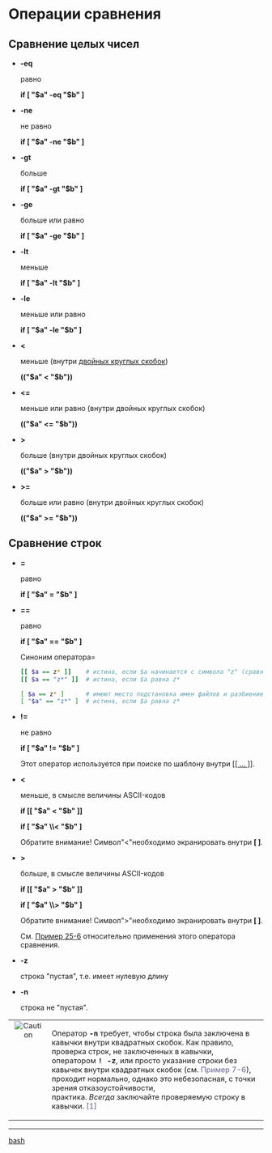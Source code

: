 # Операции сравнения

## Сравнение целых чисел

* **\-eq**

	равно

	**if \[ "$a" -eq "$b" \]**

* **\-ne**

	не равно

	**if \[ "$a" -ne "$b" \]**

* **\-gt**

	больше

	**if \[ "$a" -gt "$b" \]**

* **\-ge**

	больше или равно

	**if \[ "$a" -ge "$b" \]**

* **\-lt**

	меньше

	**if \[ "$a" -lt "$b" \]**

* **\-le**

	меньше или равно

	**if \[ "$a" -le "$b" \]**

* **<**

	меньше (внутри [двойных круглых скобок](https://www.opennet.ru/docs/RUS/bash_scripting_guide/x4862.html))

	**(("$a" < "$b"))**

* **<=**

	меньше или равно (внутри двойных круглых скобок)

	**(("$a" <= "$b"))**

* **\>**

	больше (внутри двойных круглых скобок)

	**(("$a" > "$b"))**

* **\>=**

	больше или равно (внутри двойных круглых скобок)

	**(("$a" >= "$b"))**

## Сравнение строк

* **\=**

	равно

	**if \[ "$a" = "$b" \]**

* **\==**

	равно

	**if \[ "$a" == "$b" \]**

	Синоним оператора\=

	```bash
	[[ $a == z* ]]    # истина, если $a начинается с символа "z" (сравнение по шаблону)
	[[ $a == "z*" ]]  # истина, если $a равна z*

	[ $a == z* ]      # имеют место подстановка имен файлов и разбиение на слова
	[ "$a" == "z*" ]  # истина, если $a равна z*
	```

* **!=**

	не равно

	**if \[ "$a" != "$b" \]**

	Этот оператор используется при поиске по шаблону внутри [\[\[ ... \]\]](https://www.opennet.ru/docs/RUS/bash_scripting_guide/c2171.html#DBLBRACKETS).

* **<**

	меньше, в смысле величины ASCII-кодов

	**if \[\[ "$a" < "$b" \]\]**

	**if \[ "$a" \\< "$b" \]**

	Обратите внимание! Символ"<"необходимо экранировать внутри **\[ \]**.

* **\>**

	больше, в смысле величины ASCII-кодов

	**if \[\[ "$a" > "$b" \]\]**

	**if \[ "$a" \\> "$b" \]**

	Обратите внимание! Символ">"необходимо экранировать внутри **\[ \]**.

	См. [Пример 25-6](https://www.opennet.ru/docs/RUS/bash_scripting_guide/c12790.html#BUBBLE) относительно применения этого оператора сравнения.

* **\-z**

	строка "пустая", т.е. имеет нулевую длину

* **\-n**

	строка не "пустая".

<table class="CAUTION" width="90%" border="0"><tbody><tr><td width="25" align="center" valign="top" style="font-size: 11pt;"><img src="https://www.opennet.ru/docs/RUS/bash_scripting_guide/misc/abs-book/images/caution.gif" hspace="5" alt="Caution"></td><td align="left" valign="top" style="font-size: 11pt;"><p>Оператор<span>&nbsp;</span><tt class="USERINPUT"><strong>-n</strong></tt><span>&nbsp;</span>требует, чтобы строка была заключена в кавычки внутри квадратных скобок. Как правило, проверка строк, не заключенных в кавычки, оператором<span>&nbsp;</span><tt class="USERINPUT"><strong>! -z</strong></tt>, или просто указание строки без кавычек внутри квадратных скобок (см.<span>&nbsp;</span><a href="https://www.opennet.ru/docs/RUS/bash_scripting_guide/x2565.html#STRTEST" style="text-decoration: none; color: rgb(96, 96, 144);">Пример 7-6</a>), проходит нормально, однако это небезопасная, с точки зрения отказоустойчивости, практика.<span>&nbsp;</span><span class="emphasis"><em class="EMPHASIS">Всегда</em></span><span>&nbsp;</span>заключайте проверяемую строку в кавычки.<span>&nbsp;</span><a name="AEN2722" href="https://www.opennet.ru/docs/RUS/bash_scripting_guide/x2565.html#FTN.AEN2722" style="text-decoration: none; color: rgb(96, 96, 144);"><span class="footnote">[1]</span></a></p></td></tr></tbody></table>


**********
[bash](/tags/bash.md)
